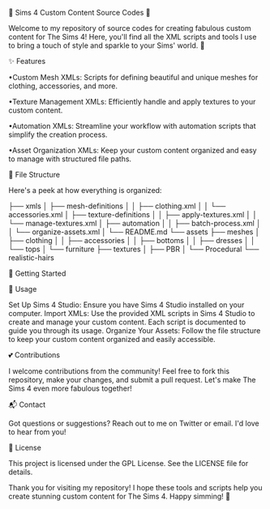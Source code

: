 🌸 Sims 4 Custom Content Source Codes 🌸

Welcome to my repository of source codes for creating fabulous custom content for The Sims 4! Here, you'll find all the XML scripts and tools I use to bring a touch of style and sparkle to your Sims' world. 💖

✨ Features

•Custom Mesh XMLs: Scripts for defining beautiful and unique meshes for clothing, accessories, and more.

•Texture Management XMLs: Efficiently handle and apply textures to your custom content.

•Automation XMLs: Streamline your workflow with automation scripts that simplify the creation process.

•Asset Organization XMLs: Keep your custom content organized and easy to manage with structured file paths.

📁 File Structure

Here's a peek at how everything is organized:

├── xmls
│ ├── mesh-definitions
│ │ ├── clothing.xml
│ │ └── accessories.xml
│ ├── texture-definitions
│ │ ├── apply-textures.xml
│ │ └── manage-textures.xml
│ ├── automation
│ │ ├── batch-process.xml
│ │ └── organize-assets.xml
│ └── README.md
└── assets
├── meshes
│ ├── clothing
│ │ ├── accessories
│ │ ├── bottoms
│ │ ├── dresses
│ │ └── tops
│ └── furniture
├── textures
│ ├── PBR
│ └── Procedural
└── realistic-hairs

    
    
🚀 Getting Started

🌈 Usage

Set Up Sims 4 Studio: Ensure you have Sims 4 Studio installed on your computer.
Import XMLs: Use the provided XML scripts in Sims 4 Studio to create and manage your custom content. Each script is documented to guide you through its usage.
Organize Your Assets: Follow the file structure to keep your custom content organized and easily accessible.

💕 Contributions

I welcome contributions from the community! Feel free to fork this repository, make your changes, and submit a pull request. Let's make The Sims 4 even more fabulous together!

📬 Contact

Got questions or suggestions? Reach out to me on Twitter or email. I'd love to hear from you!

🎀 License

This project is licensed under the GPL License. See the LICENSE file for details.

Thank you for visiting my repository! I hope these tools and scripts help you create stunning custom content for The Sims 4. Happy simming! 🌟

